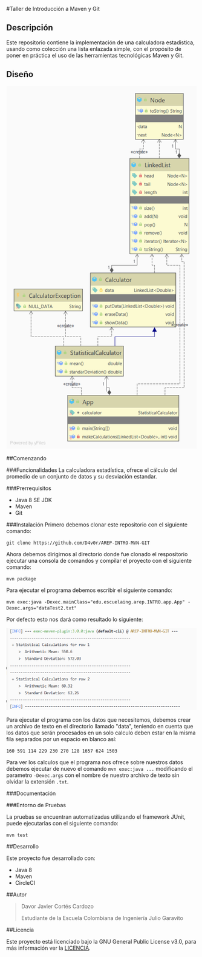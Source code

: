 #Taller de Introducción a Maven y Git

## Descripción

Este repositorio contiene la implementación de una calculadora estadistica, usando como colección una lista enlazada simple, con el propósito 
de poner en práctica el uso de las herramientas tecnológicas Maven y Git.

## Diseño

![](img/PackageApp.png)

##Comenzando

###Funcionalidades
La calculadora estadística, ofrece el cálculo del promedio de un conjunto de datos y su desviación estandar.

###Prerrequisitos
+ Java 8 SE JDK 
+ Maven
+ Git

###Instalación
Primero debemos clonar este repositorio con el siguiente comando:

`````
git clone https://github.com/D4v0r/AREP-INTRO-MVN-GIT
`````

Ahora debemos dirigirnos al directorio donde fue clonado el respositorio ejecutar una consola de comandos y compilar el proyecto con el siguiente comando:

````
mvn package
````

Para ejecutar el programa debemos escribir el siguiente comando:

````
mvn exec:java -Dexec.mainClass="edu.escuelaing.arep.INTRO.app.App" -Dexec.args="dataTest2.txt"
````

Por defecto esto nos dará como resultado lo siguiente:

![](img/resultadoData2.PNG)

Para ejecutar el programa con los datos que necesitemos, debemos crear un archivo de texto en el directorio llamado "data", teniendo en cuenta que los datos que serán procesados en un solo calculo deben estar en la misma fila separados por un espacio en blanco así:

````
160 591 114 229 230 270 128 1657 624 1503
````

Para ver los calculos que el programa nos ofrece sobre nuestros datos debemos ejecutar de nuevo el comando  `mvn exec:java ...`  modificando el parametro `-Dexec.args` con el nombre de nuestro archivo de texto sin olvidar la extensión `.txt`.

###Documentación

###Entorno de Pruebas

La pruebas se encuentran automatizadas utilizando el framework JUnit, puede ejecutarlas con el siguiente comando:
````
mvn test
````

##Desarrollo

Este proyecto fue desarrollado con:
+ Java 8
+ Maven
+ CircleCI

##Autor

>Davor Javier Cortés Cardozo
>
>Estudiante de la Escuela Colombiana de Ingeniería Julio Garavito

##Licencia

Este proyecto está licenciado bajo la GNU General Public License v3.0, para más información ver la [LICENCIA](LICENSE.txt).
